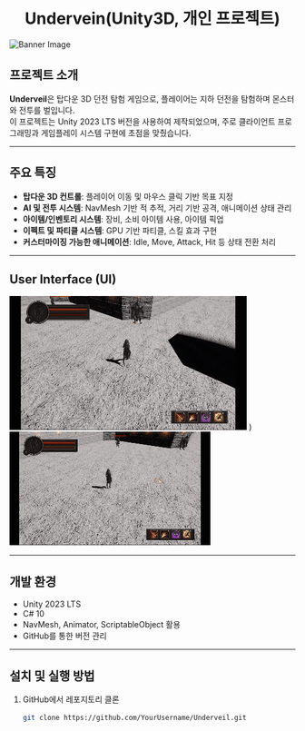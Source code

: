 <h1 align="center">Undervein(Unity3D, 개인 프로젝트)</h1>

![Banner Image](<img width="831" height="512" alt="Image" src="https://github.com/user-attachments/assets/1989e04a-7398-4467-a466-090179ac2e6c" />)


## 프로젝트 소개
**Underveil**은 탑다운 3D 던전 탐험 게임으로, 플레이어는 지하 던전을 탐험하며 몬스터와 전투를 벌입니다.  
이 프로젝트는 Unity 2023 LTS 버전을 사용하여 제작되었으며, 주로 클라이언트 프로그래밍과 게임플레이 시스템 구현에 초점을 맞췄습니다.

---

## 주요 특징
- **탑다운 3D 컨트롤**: 플레이어 이동 및 마우스 클릭 기반 목표 지정
- **AI 및 전투 시스템**: NavMesh 기반 적 추적, 거리 기반 공격, 애니메이션 상태 관리
- **아이템/인벤토리 시스템**: 장비, 소비 아이템 사용, 아이템 픽업
- **이펙트 및 파티클 시스템**: GPU 기반 파티클, 스킬 효과 구현
- **커스터마이징 가능한 애니메이션**: Idle, Move, Attack, Hit 등 상태 전환 처리

---

## User Interface (UI)
![NPC](NPC.gif)
)  
![Cursor Picking Pivot](ClickUI.gif)

---

## 개발 환경
- Unity 2023 LTS
- C# 10
- NavMesh, Animator, ScriptableObject 활용
- GitHub를 통한 버전 관리

---

## 설치 및 실행 방법
1. GitHub에서 레포지토리 클론
   ```bash
   git clone https://github.com/YourUsername/Underveil.git
